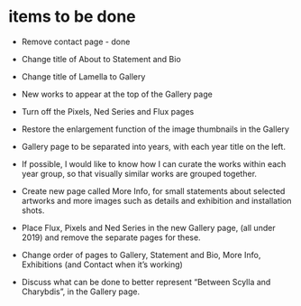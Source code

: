 # items to be done

* Remove contact page - done

* Change title of About to Statement and Bio

* Change title of Lamella to Gallery

* New works to appear at the top of the Gallery page

* Turn off the Pixels, Ned Series and Flux pages

* Restore the enlargement function of the image thumbnails in the Gallery

* Gallery page to be separated into years, with each year title on the left.

* If possible, I would like to know how I can curate the works within each year group, so that visually similar works are grouped together. 

* Create new page called More Info, for small statements about selected artworks and more images such as details and exhibition and installation shots.

* Place Flux, Pixels and Ned Series in the new Gallery page, (all under 2019) and remove the separate pages for these.

* Change order of pages to Gallery, Statement and Bio, More Info, Exhibitions (and Contact when it’s working)

* Discuss what can be done to better represent “Between Scylla and Charybdis”, in the Gallery page. 

